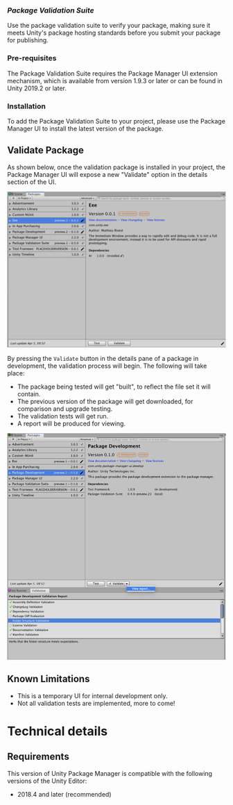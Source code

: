 ### **_Package Validation Suite_**

Use the package validation suite to verify your package, making sure it meets Unity's package hosting standards before you submit your package for publishing.

### Pre-requisites
The Package Validation Suite requires the Package Manager UI extension mechanism, which is available from version 1.9.3 or later or can be found in Unity 2019.2 or later.

### Installation
To add the Package Validation Suite to your project, please use the Package Manager UI to install the latest version of the package.

## Validate Package
As shown below, once the validation package is installed in your project, the Package Manager UI will expose a new "Validate" option in the details section of the UI.

![Validate button](images/Validate.png)

 By pressing the `Validate` button in the details pane of a package in development, the validation process will begin.  The following will take place:
 - The package being tested will get "built", to reflect the file set it will contain.
 - The previous version of the package will get downloaded, for comparison and upgrade testing.
 - The validation tests will get run.
 - A report will be produced for viewing.


 ![results](images/ValidateResults.png)

## Known Limitations

* This is a temporary UI for internal development only.
* Not all validation tests are implemented, more to come!


# Technical details

## Requirements

This version of Unity Package Manager is compatible with the following versions of the Unity Editor:

* 2018.4 and later (recommended)
